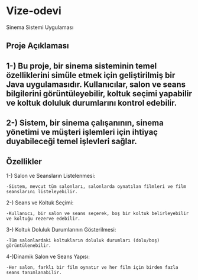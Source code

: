 # Vize-odevi
Sinema Sistemi Uygulaması

Proje Açıklaması
---
1-) Bu proje, bir sinema sisteminin temel özelliklerini simüle etmek için geliştirilmiş bir Java uygulamasıdır. Kullanıcılar, salon ve seans bilgilerini görüntüleyebilir, koltuk seçimi yapabilir ve koltuk doluluk durumlarını kontrol edebilir.
---
2-) Sistem, bir sinema çalışanının, sinema yönetimi ve müşteri işlemleri için ihtiyaç duyabileceği temel işlevleri sağlar.
---
Özellikler
---
1-) Salon ve Seansların Listelenmesi:

    -Sistem, mevcut tüm salonları, salonlarda oynatılan filmleri ve film seanslarını listeleyebilir.

2-) Seans ve Koltuk Seçimi:

    -Kullanıcı, bir salon ve seans seçerek, boş bir koltuk belirleyebilir ve koltuğu rezerve edebilir.

3-) Koltuk Doluluk Durumlarının Gösterilmesi:

    -Tüm salonlardaki koltukların doluluk durumları (dolu/boş) görüntülenebilir.

4-)Dinamik Salon ve Seans Yapısı:

    -Her salon, farklı bir film oynatır ve her film için birden fazla seans tanımlanabilir.

